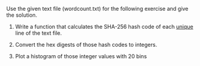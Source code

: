 Use the given text file (wordcount.txt) for the following exercise and give the solution. 

1) Write a function that calculates the SHA-256 hash code of each <ins>unique</ins> line of the text file.

2) Convert the hex digests of those hash codes to integers.

3) Plot a histogram of those integer values with 20 bins
